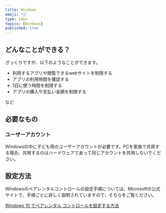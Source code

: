 ```yaml
---
title: Windows
emoji: "📅"
type: idea
topics: [Windows]
published: true
---
```

## どんなことができる？
ざっくりですが、以下のようなことができます。

- 利用するアプリや閲覧できるwebサイトを制限する
- アプリの利用時間を確認する
- 1日に使う時間を制限する
- アプリの購入や支払い金額を制限する

など

## 必要なもの
### ユーザーアカウント
Windowsの中に子ども用のユーザーアカウントが必要です。PCを家族で共用する場合、共用するのはハードウェアであって同じアカウントを共用しないでください。


## 設定方法
Windowsのペアレンタルコントロールの設定手順については、Microsoftの公式サイトで、手順ごとに詳しく説明されていますので、そちらをご覧ください。

[Windows 10 でペアレンタル コントロールを設定する方法](https://www.microsoft.com/ja-jp/atlife/article-kids-windows-parental-controls.aspx)
